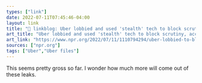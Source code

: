 ```yaml
---
types: ["link"]
date: 2022-07-11T07:45:46-04:00
layout: link
title: "🔗 linkblog: Uber lobbied and used 'stealth' tech to block scrutiny, according to new report : NPR'"
art_title: "Uber lobbied and used 'stealth' tech to block scrutiny, according to new report : NPR"
art_link: "https://www.npr.org/2022/07/11/1110794294/uber-lobbied-to-block-scrutiny-according-to-a-new-report"
sources: ["npr.org"]
tags: ["Uber","Uber files"]
---
```

This seems pretty gross so far. I wonder how much more will come out of these leaks.
 
